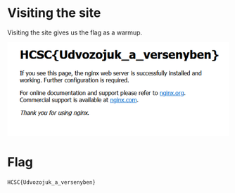 # Visiting the site

Visiting the site gives us the flag as a warmup.

![](screenshots/1.png)

# Flag

`HCSC{Udvozojuk_a_versenyben}`